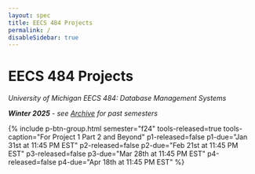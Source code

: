 ```yaml
---
layout: spec
title: EECS 484 Projects
permalink: /
disableSidebar: true
---
```


# EECS 484 Projects

_University of Michigan EECS 484: Database Management Systems_

_**Winter 2025** - see [Archive](/archive) for past semesters_

{% include p-btn-group.html semester="f24"
tools-released=true tools-caption="For Project 1 Part 2 and Beyond" 
p1-released=false p1-due="Jan 31st at 11:45 PM EST" 
p2-released=false p2-due="Feb 21st at 11:45 PM EST"
p3-released=false p3-due="Mar 28th at 11:45 PM EST"
p4-released=false p4-due="Apr 18th at 11:45 PM EST" %}
